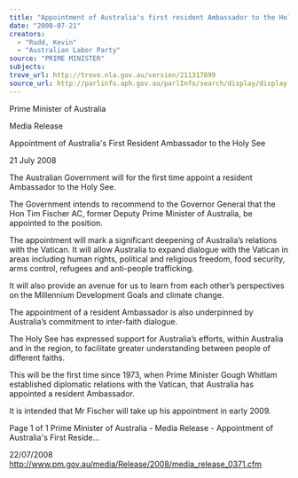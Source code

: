 ```yaml
---
title: "Appointment of Australia's first resident Ambassador to the Holy See."
date: "2008-07-21"
creators:
  - "Rudd, Kevin"
  - "Australian Labor Party"
source: "PRIME MINISTER"
subjects:
trove_url: http://trove.nla.gov.au/version/211317899
source_url: http://parlinfo.aph.gov.au/parlInfo/search/display/display.w3p;query=Id%3A%22media/pressrel/Q42R6%22
---
```


 Prime Minister of Australia 

 

 Media Release 

 Appointment of Australia's First Resident Ambassador to the Holy See 

 21 July 2008 

 The Australian Government will for the first time appoint a resident Ambassador to the Holy See. 

 The  Government  intends  to  recommend  to  the  Governor  General  that  the  Hon  Tim Fischer  AC,  former  Deputy  Prime   Minister of Australia, be appointed to the position. 

 The appointment will mark a significant deepening of Australia’s relations with the Vatican. It will allow Australia to expand  dialogue  with  the  Vatican  in  areas  including  human  rights,  political  and  religious  freedom,  food  security,  arms  control,   refugees and anti-people trafficking. 

 It will also provide an avenue for us to learn from each other’s perspectives on the Millennium Development Goals and  climate change. 

 The appointment of a resident Ambassador is also underpinned by Australia’s commitment to inter-faith dialogue. 

 The  Holy  See  has  expressed  support  for  Australia’s  efforts,  within  Australia and  in  the  region,  to  facilitate  greater  understanding between people of different faiths. 

 This  will  be  the  first  time  since  1973,  when  Prime  Minister  Gough  Whitlam established  diplomatic  relations  with  the   Vatican, that Australia has appointed a resident Ambassador. 

 It is intended that Mr Fischer will take up his appointment in early 2009.

 Page 1 of 1 Prime Minister of Australia - Media Release - Appointment of Australia's First Reside...

 22/07/2008 http://www.pm.gov.au/media/Release/2008/media_release_0371.cfm

